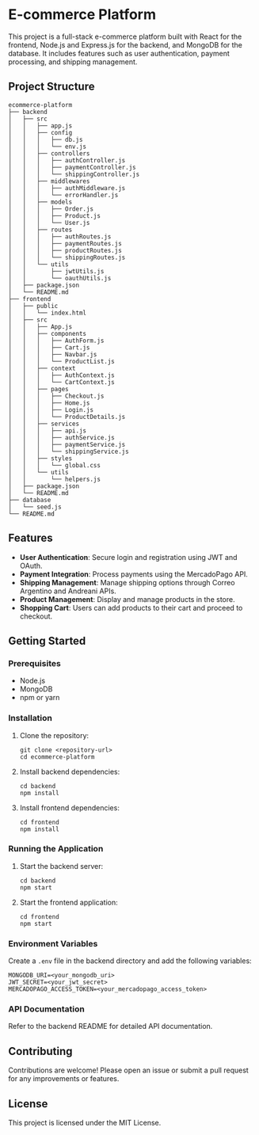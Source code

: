 # E-commerce Platform

This project is a full-stack e-commerce platform built with React for the frontend, Node.js and Express.js for the backend, and MongoDB for the database. It includes features such as user authentication, payment processing, and shipping management.

## Project Structure

```
ecommerce-platform
├── backend
│   ├── src
│   │   ├── app.js
│   │   ├── config
│   │   │   ├── db.js
│   │   │   └── env.js
│   │   ├── controllers
│   │   │   ├── authController.js
│   │   │   ├── paymentController.js
│   │   │   └── shippingController.js
│   │   ├── middlewares
│   │   │   ├── authMiddleware.js
│   │   │   └── errorHandler.js
│   │   ├── models
│   │   │   ├── Order.js
│   │   │   ├── Product.js
│   │   │   └── User.js
│   │   ├── routes
│   │   │   ├── authRoutes.js
│   │   │   ├── paymentRoutes.js
│   │   │   ├── productRoutes.js
│   │   │   └── shippingRoutes.js
│   │   └── utils
│   │       ├── jwtUtils.js
│   │       └── oauthUtils.js
│   ├── package.json
│   └── README.md
├── frontend
│   ├── public
│   │   └── index.html
│   ├── src
│   │   ├── App.js
│   │   ├── components
│   │   │   ├── AuthForm.js
│   │   │   ├── Cart.js
│   │   │   ├── Navbar.js
│   │   │   └── ProductList.js
│   │   ├── context
│   │   │   ├── AuthContext.js
│   │   │   └── CartContext.js
│   │   ├── pages
│   │   │   ├── Checkout.js
│   │   │   ├── Home.js
│   │   │   ├── Login.js
│   │   │   └── ProductDetails.js
│   │   ├── services
│   │   │   ├── api.js
│   │   │   ├── authService.js
│   │   │   ├── paymentService.js
│   │   │   └── shippingService.js
│   │   ├── styles
│   │   │   └── global.css
│   │   └── utils
│   │       └── helpers.js
│   ├── package.json
│   └── README.md
├── database
│   └── seed.js
└── README.md
```

## Features

- **User Authentication**: Secure login and registration using JWT and OAuth.
- **Payment Integration**: Process payments using the MercadoPago API.
- **Shipping Management**: Manage shipping options through Correo Argentino and Andreani APIs.
- **Product Management**: Display and manage products in the store.
- **Shopping Cart**: Users can add products to their cart and proceed to checkout.

## Getting Started

### Prerequisites

- Node.js
- MongoDB
- npm or yarn

### Installation

1. Clone the repository:
   ```
   git clone <repository-url>
   cd ecommerce-platform
   ```

2. Install backend dependencies:
   ```
   cd backend
   npm install
   ```

3. Install frontend dependencies:
   ```
   cd frontend
   npm install
   ```

### Running the Application

1. Start the backend server:
   ```
   cd backend
   npm start
   ```

2. Start the frontend application:
   ```
   cd frontend
   npm start
   ```

### Environment Variables

Create a `.env` file in the backend directory and add the following variables:
```
MONGODB_URI=<your_mongodb_uri>
JWT_SECRET=<your_jwt_secret>
MERCADOPAGO_ACCESS_TOKEN=<your_mercadopago_access_token>
```

### API Documentation

Refer to the backend README for detailed API documentation.

## Contributing

Contributions are welcome! Please open an issue or submit a pull request for any improvements or features.

## License

This project is licensed under the MIT License.